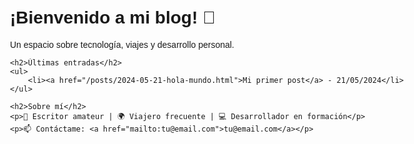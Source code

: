 <!DOCTYPE html>
<html>
<head>
    <title>Mi Blog</title>
    <meta charset="utf-8">
    <style>
        body { font-family: Arial, sans-serif; max-width: 800px; margin: 0 auto; padding: 20px; }
        a { color: #0366d6; text-decoration: none; }
    </style>
</head>
<body>
    <h1>¡Bienvenido a mi blog! 🚀</h1>
    <p>Un espacio sobre tecnología, viajes y desarrollo personal.</p>
    
    <h2>Últimas entradas</h2>
    <ul>
        <li><a href="/posts/2024-05-21-hola-mundo.html">Mi primer post</a> - 21/05/2024</li>
    </ul>

    <h2>Sobre mí</h2>
    <p>📝 Escritor amateur | 🌍 Viajero frecuente | 💻 Desarrollador en formación</p>
    <p>📫 Contáctame: <a href="mailto:tu@email.com">tu@email.com</a></p>
</body>
</html>
